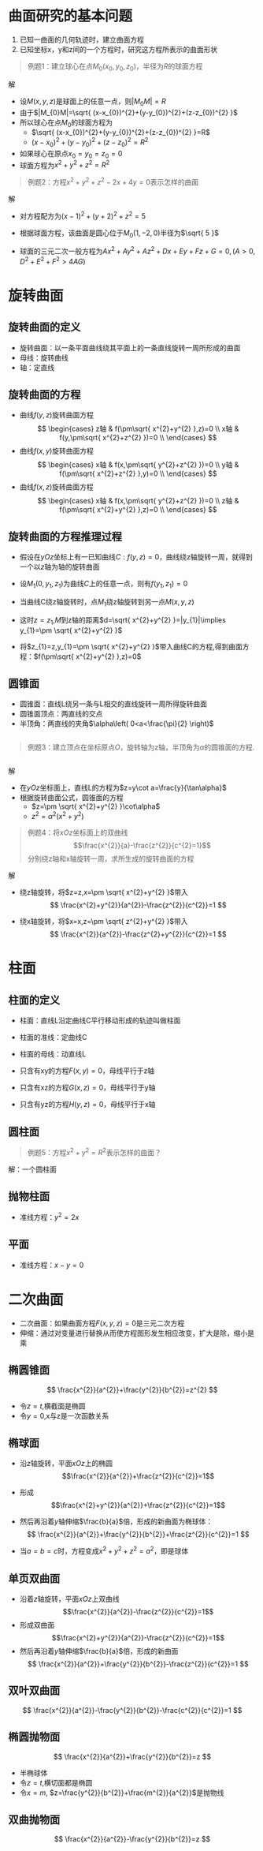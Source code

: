 # 曲面研究的基本问题

1. 已知一曲面的几何轨迹时，建立曲面方程
2. 已知坐标x，y和z间的一个方程时，研究这方程所表示的曲面形状

> 例题1：建立球心在点$M_{0}(x_{0},y_{0},z_{0})$，半径为$R$的球面方程

解
- 设$M(x,y,z)$是球面上的任意一点，则$|M_{0}M|=R$
- 由于$|M_{0}M|=\sqrt{ (x-x_{0})^{2}+(y-y_{0})^{2}+(z-z_{0})^{2} }$
- 所以球心在点$M_{0}$的球面方程为
  - $\sqrt{ (x-x_{0})^{2}+(y-y_{0})^{2}+(z-z_{0})^{2} }=R$
  - $(x-x_{0})^{2}+(y-y_{0})^{2}+(z-z_{0})^{2}=R^{2}$
- 如果球心在原点$x_{0}=y_{0}=z_{0}=0$
- 球面方程为$x^{2}+y^{2}+z^{2}=R^{2}$

> 例题2：方程$x^{2}+y^{2}+z^{2}-2x+4y=0$表示怎样的曲面

解
- 对方程配方为$(x-1)^{2}+(y+2)^{2}+z^{2}=5$
- 根据球面方程，该曲面是圆心位于$M_{0}(1,-2,0)$半径为$\sqrt{ 5 }$

- 球面的三元二次一般方程为$Ax^{2}+Ay^{2}+Az^{2}+Dx+Ey+Fz+G=0,(A>0,D^{2}+E^{2}+F^{2}>4AG)$

# 旋转曲面

## 旋转曲面的定义
- 旋转曲面：以一条平面曲线绕其平面上的一条直线旋转一周所形成的曲面
- 母线：旋转曲线
- 轴：定直线

## 旋转曲面的方程

- 曲线$f(y,z)$旋转曲面方程
$$
\begin{cases} 
z轴 & f(\pm\sqrt{ x^{2}+y^{2} },z)=0  \\
x轴 & f(y,\pm\sqrt{ x^{2}+z^{2} })=0 \\
\end{cases}
$$
- 曲线$f(x,y)$旋转曲面方程
$$
\begin{cases} 
x轴 & f(x,\pm\sqrt{ y^{2}+z^{2} })=0  \\
y轴 & f(\pm\sqrt{ x^{2}+z^{2} },y)=0 \\
\end{cases}
$$
- 曲线$f(x,z)$旋转曲面方程
$$
\begin{cases} 
x轴 & f(x,\pm\sqrt{ y^{2}+z^{2} })=0  \\
z轴 & f(\pm\sqrt{ x^{2}+y^{2} },z)=0 \\
\end{cases}
$$
## 旋转曲面的方程推理过程
- 假设在$yOz$坐标上有一已知曲线$C: f(y,z)=0$，曲线绕z轴旋转一周，就得到一个以$z$轴为轴的旋转曲面

- 设$M_{1}(0,y_{1},z_{1})$为曲线$C$上的任意一点，则有$f(y_{1},z_{1})=0$
- 当曲线C绕z轴旋转时，点$M_{1}$绕z轴旋转到另一点$M(x,y,z)$
- 这时$z=z_{1}$,$M$到z轴的距离$d=\sqrt{ x^{2}+y^{2} }=|y_{1}|\implies y_{1}=\pm \sqrt{ x^{2}+y^{2} }$
- 将$z_{1}=z,y_{1}=\pm \sqrt{ x^{2}+y^{2} }$带入曲线C的方程,得到曲面方程：$f(\pm\sqrt{ x^{2}+y^{2} },z)=0$
## 圆锥面
- 圆锥面：直线L绕另一条与L相交的直线旋转一周所得旋转曲面
- 圆锥面顶点：两直线的交点
- 半顶角：两直线的夹角$\alpha\left( 0<a<\frac{\pi}{2} \right)$
<div  style="background-color:white;width:min-content">
  <svg xmlns="http://www.w3.org/2000/svg" xmlns:xlink="http://www.w3.org/1999/xlink" version="1.1" width="206px" height="289px" viewBox="-0.5 -0.5 206 289" content="&lt;mxfile host=&quot;app.diagrams.net&quot; modified=&quot;2024-04-23T06:52:27.845Z&quot; agent=&quot;Mozilla/5.0 (Windows NT 10.0; Win64; x64) AppleWebKit/537.36 (KHTML, like Gecko) Chrome/124.0.0.0 Safari/537.36 Edg/124.0.0.0&quot; etag=&quot;QDElOvzBQdzjGNM0Geln&quot; version=&quot;24.2.7&quot; type=&quot;device&quot;&gt;&#10;  &lt;diagram name=&quot;第 1 页&quot; id=&quot;r9tyYjvKbRSQ77d_2nX7&quot;&gt;&#10;    &lt;mxGraphModel dx=&quot;951&quot; dy=&quot;540&quot; grid=&quot;1&quot; gridSize=&quot;10&quot; guides=&quot;1&quot; tooltips=&quot;1&quot; connect=&quot;1&quot; arrows=&quot;1&quot; fold=&quot;1&quot; page=&quot;1&quot; pageScale=&quot;1&quot; pageWidth=&quot;827&quot; pageHeight=&quot;1169&quot; math=&quot;0&quot; shadow=&quot;0&quot;&gt;&#10;      &lt;root&gt;&#10;        &lt;mxCell id=&quot;0&quot; /&gt;&#10;        &lt;mxCell id=&quot;1&quot; parent=&quot;0&quot; /&gt;&#10;        &lt;mxCell id=&quot;AQkf7oke-EosDJgtNvaw-39&quot; value=&quot;&quot; style=&quot;endArrow=none;html=1;rounded=0;&quot; edge=&quot;1&quot; parent=&quot;1&quot;&gt;&#10;          &lt;mxGeometry width=&quot;50&quot; height=&quot;50&quot; relative=&quot;1&quot; as=&quot;geometry&quot;&gt;&#10;            &lt;mxPoint x=&quot;300&quot; y=&quot;569.66&quot; as=&quot;sourcePoint&quot; /&gt;&#10;            &lt;mxPoint x=&quot;420&quot; y=&quot;569.66&quot; as=&quot;targetPoint&quot; /&gt;&#10;          &lt;/mxGeometry&gt;&#10;        &lt;/mxCell&gt;&#10;        &lt;mxCell id=&quot;AQkf7oke-EosDJgtNvaw-1&quot; value=&quot;&quot; style=&quot;endArrow=classic;html=1;rounded=0;&quot; edge=&quot;1&quot; parent=&quot;1&quot; source=&quot;AQkf7oke-EosDJgtNvaw-4&quot;&gt;&#10;          &lt;mxGeometry width=&quot;50&quot; height=&quot;50&quot; relative=&quot;1&quot; as=&quot;geometry&quot;&gt;&#10;            &lt;mxPoint x=&quot;360&quot; y=&quot;480&quot; as=&quot;sourcePoint&quot; /&gt;&#10;            &lt;mxPoint x=&quot;480&quot; y=&quot;480&quot; as=&quot;targetPoint&quot; /&gt;&#10;          &lt;/mxGeometry&gt;&#10;        &lt;/mxCell&gt;&#10;        &lt;mxCell id=&quot;AQkf7oke-EosDJgtNvaw-2&quot; value=&quot;&quot; style=&quot;endArrow=classic;html=1;rounded=0;&quot; edge=&quot;1&quot; parent=&quot;1&quot; source=&quot;AQkf7oke-EosDJgtNvaw-4&quot;&gt;&#10;          &lt;mxGeometry width=&quot;50&quot; height=&quot;50&quot; relative=&quot;1&quot; as=&quot;geometry&quot;&gt;&#10;            &lt;mxPoint x=&quot;370&quot; y=&quot;490&quot; as=&quot;sourcePoint&quot; /&gt;&#10;            &lt;mxPoint x=&quot;290&quot; y=&quot;560&quot; as=&quot;targetPoint&quot; /&gt;&#10;          &lt;/mxGeometry&gt;&#10;        &lt;/mxCell&gt;&#10;        &lt;mxCell id=&quot;AQkf7oke-EosDJgtNvaw-3&quot; value=&quot;&quot; style=&quot;ellipse;whiteSpace=wrap;html=1;aspect=fixed;&quot; vertex=&quot;1&quot; parent=&quot;1&quot;&gt;&#10;          &lt;mxGeometry x=&quot;NaN&quot; y=&quot;NaN&quot; width=&quot;20&quot; height=&quot;NaN&quot; as=&quot;geometry&quot; /&gt;&#10;        &lt;/mxCell&gt;&#10;        &lt;mxCell id=&quot;AQkf7oke-EosDJgtNvaw-5&quot; value=&quot;&quot; style=&quot;endArrow=classic;html=1;rounded=0;&quot; edge=&quot;1&quot; parent=&quot;1&quot; target=&quot;AQkf7oke-EosDJgtNvaw-4&quot;&gt;&#10;          &lt;mxGeometry width=&quot;50&quot; height=&quot;50&quot; relative=&quot;1&quot; as=&quot;geometry&quot;&gt;&#10;            &lt;mxPoint x=&quot;360&quot; y=&quot;480&quot; as=&quot;sourcePoint&quot; /&gt;&#10;            &lt;mxPoint x=&quot;500&quot; y=&quot;480&quot; as=&quot;targetPoint&quot; /&gt;&#10;          &lt;/mxGeometry&gt;&#10;        &lt;/mxCell&gt;&#10;        &lt;mxCell id=&quot;AQkf7oke-EosDJgtNvaw-4&quot; value=&quot;&quot; style=&quot;shape=waypoint;sketch=0;fillStyle=solid;size=6;pointerEvents=1;points=[];fillColor=none;resizable=0;rotatable=0;perimeter=centerPerimeter;snapToPoint=1;&quot; vertex=&quot;1&quot; parent=&quot;1&quot;&gt;&#10;          &lt;mxGeometry x=&quot;350&quot; y=&quot;470&quot; width=&quot;20&quot; height=&quot;20&quot; as=&quot;geometry&quot; /&gt;&#10;        &lt;/mxCell&gt;&#10;        &lt;mxCell id=&quot;AQkf7oke-EosDJgtNvaw-9&quot; value=&quot;&quot; style=&quot;endArrow=classic;html=1;rounded=0;&quot; edge=&quot;1&quot; parent=&quot;1&quot; source=&quot;AQkf7oke-EosDJgtNvaw-4&quot;&gt;&#10;          &lt;mxGeometry width=&quot;50&quot; height=&quot;50&quot; relative=&quot;1&quot; as=&quot;geometry&quot;&gt;&#10;            &lt;mxPoint x=&quot;360&quot; y=&quot;480&quot; as=&quot;sourcePoint&quot; /&gt;&#10;            &lt;mxPoint x=&quot;360&quot; y=&quot;320&quot; as=&quot;targetPoint&quot; /&gt;&#10;          &lt;/mxGeometry&gt;&#10;        &lt;/mxCell&gt;&#10;        &lt;mxCell id=&quot;AQkf7oke-EosDJgtNvaw-15&quot; value=&quot;&quot; style=&quot;verticalLabelPosition=bottom;verticalAlign=top;html=1;shape=mxgraph.basic.cone;rotation=-180;&quot; vertex=&quot;1&quot; parent=&quot;1&quot;&gt;&#10;          &lt;mxGeometry x=&quot;320&quot; y=&quot;380&quot; width=&quot;80&quot; height=&quot;100&quot; as=&quot;geometry&quot; /&gt;&#10;        &lt;/mxCell&gt;&#10;        &lt;mxCell id=&quot;AQkf7oke-EosDJgtNvaw-19&quot; value=&quot;&quot; style=&quot;endArrow=none;html=1;rounded=0;&quot; edge=&quot;1&quot; parent=&quot;1&quot;&gt;&#10;          &lt;mxGeometry width=&quot;50&quot; height=&quot;50&quot; relative=&quot;1&quot; as=&quot;geometry&quot;&gt;&#10;            &lt;mxPoint x=&quot;330&quot; y=&quot;600&quot; as=&quot;sourcePoint&quot; /&gt;&#10;            &lt;mxPoint x=&quot;400&quot; y=&quot;530&quot; as=&quot;targetPoint&quot; /&gt;&#10;          &lt;/mxGeometry&gt;&#10;        &lt;/mxCell&gt;&#10;        &lt;mxCell id=&quot;AQkf7oke-EosDJgtNvaw-38&quot; value=&quot;&quot; style=&quot;verticalLabelPosition=bottom;verticalAlign=top;html=1;shape=mxgraph.basic.cone2;dx=0.5;dy=0.9;&quot; vertex=&quot;1&quot; parent=&quot;1&quot;&gt;&#10;          &lt;mxGeometry x=&quot;320&quot; y=&quot;480&quot; width=&quot;80&quot; height=&quot;100&quot; as=&quot;geometry&quot; /&gt;&#10;        &lt;/mxCell&gt;&#10;        &lt;mxCell id=&quot;AQkf7oke-EosDJgtNvaw-31&quot; value=&quot;&quot; style=&quot;ellipse;whiteSpace=wrap;html=1;dashed=1;&quot; vertex=&quot;1&quot; parent=&quot;1&quot;&gt;&#10;          &lt;mxGeometry x=&quot;320&quot; y=&quot;560&quot; width=&quot;80&quot; height=&quot;20&quot; as=&quot;geometry&quot; /&gt;&#10;        &lt;/mxCell&gt;&#10;        &lt;mxCell id=&quot;AQkf7oke-EosDJgtNvaw-25&quot; value=&quot;&quot; style=&quot;endArrow=none;dashed=1;html=1;rounded=0;&quot; edge=&quot;1&quot; parent=&quot;1&quot;&gt;&#10;          &lt;mxGeometry width=&quot;50&quot; height=&quot;50&quot; relative=&quot;1&quot; as=&quot;geometry&quot;&gt;&#10;            &lt;mxPoint x=&quot;330&quot; y=&quot;600&quot; as=&quot;sourcePoint&quot; /&gt;&#10;            &lt;mxPoint x=&quot;390&quot; y=&quot;540&quot; as=&quot;targetPoint&quot; /&gt;&#10;          &lt;/mxGeometry&gt;&#10;        &lt;/mxCell&gt;&#10;        &lt;mxCell id=&quot;AQkf7oke-EosDJgtNvaw-27&quot; value=&quot;&quot; style=&quot;endArrow=none;html=1;rounded=0;&quot; edge=&quot;1&quot; parent=&quot;1&quot;&gt;&#10;          &lt;mxGeometry width=&quot;50&quot; height=&quot;50&quot; relative=&quot;1&quot; as=&quot;geometry&quot;&gt;&#10;            &lt;mxPoint x=&quot;330&quot; y=&quot;420&quot; as=&quot;sourcePoint&quot; /&gt;&#10;            &lt;mxPoint x=&quot;390&quot; y=&quot;360&quot; as=&quot;targetPoint&quot; /&gt;&#10;          &lt;/mxGeometry&gt;&#10;        &lt;/mxCell&gt;&#10;        &lt;mxCell id=&quot;AQkf7oke-EosDJgtNvaw-28&quot; value=&quot;&quot; style=&quot;endArrow=none;html=1;rounded=0;&quot; edge=&quot;1&quot; parent=&quot;1&quot;&gt;&#10;          &lt;mxGeometry width=&quot;50&quot; height=&quot;50&quot; relative=&quot;1&quot; as=&quot;geometry&quot;&gt;&#10;            &lt;mxPoint x=&quot;310&quot; y=&quot;390&quot; as=&quot;sourcePoint&quot; /&gt;&#10;            &lt;mxPoint x=&quot;420&quot; y=&quot;390&quot; as=&quot;targetPoint&quot; /&gt;&#10;          &lt;/mxGeometry&gt;&#10;        &lt;/mxCell&gt;&#10;        &lt;mxCell id=&quot;AQkf7oke-EosDJgtNvaw-29&quot; value=&quot;&quot; style=&quot;endArrow=none;html=1;rounded=0;&quot; edge=&quot;1&quot; parent=&quot;1&quot;&gt;&#10;          &lt;mxGeometry width=&quot;50&quot; height=&quot;50&quot; relative=&quot;1&quot; as=&quot;geometry&quot;&gt;&#10;            &lt;mxPoint x=&quot;359.65999999999997&quot; y=&quot;390&quot; as=&quot;sourcePoint&quot; /&gt;&#10;            &lt;mxPoint x=&quot;359.65999999999997&quot; y=&quot;340&quot; as=&quot;targetPoint&quot; /&gt;&#10;          &lt;/mxGeometry&gt;&#10;        &lt;/mxCell&gt;&#10;        &lt;mxCell id=&quot;AQkf7oke-EosDJgtNvaw-30&quot; value=&quot;&quot; style=&quot;endArrow=none;dashed=1;html=1;rounded=0;exitX=0.5;exitY=0;exitDx=0;exitDy=0;exitPerimeter=0;&quot; edge=&quot;1&quot; parent=&quot;1&quot;&gt;&#10;          &lt;mxGeometry width=&quot;50&quot; height=&quot;50&quot; relative=&quot;1&quot; as=&quot;geometry&quot;&gt;&#10;            &lt;mxPoint x=&quot;360&quot; y=&quot;480&quot; as=&quot;sourcePoint&quot; /&gt;&#10;            &lt;mxPoint x=&quot;359.65999999999997&quot; y=&quot;390&quot; as=&quot;targetPoint&quot; /&gt;&#10;          &lt;/mxGeometry&gt;&#10;        &lt;/mxCell&gt;&#10;        &lt;mxCell id=&quot;AQkf7oke-EosDJgtNvaw-40&quot; value=&quot;&quot; style=&quot;endArrow=none;dashed=1;html=1;rounded=0;&quot; edge=&quot;1&quot; parent=&quot;1&quot;&gt;&#10;          &lt;mxGeometry width=&quot;50&quot; height=&quot;50&quot; relative=&quot;1&quot; as=&quot;geometry&quot;&gt;&#10;            &lt;mxPoint x=&quot;320&quot; y=&quot;569.66&quot; as=&quot;sourcePoint&quot; /&gt;&#10;            &lt;mxPoint x=&quot;400&quot; y=&quot;569.66&quot; as=&quot;targetPoint&quot; /&gt;&#10;          &lt;/mxGeometry&gt;&#10;        &lt;/mxCell&gt;&#10;      &lt;/root&gt;&#10;    &lt;/mxGraphModel&gt;&#10;  &lt;/diagram&gt;&#10;&lt;/mxfile&gt;&#10;"><defs/><g><g><path d="M 17 256.66 L 137 256.66" fill="none" stroke="rgb(0, 0, 0)" stroke-miterlimit="10" pointer-events="stroke"/></g><g><path d="M 77 167 L 190.63 167" fill="none" stroke="rgb(0, 0, 0)" stroke-miterlimit="10" pointer-events="stroke"/><path d="M 195.88 167 L 188.88 170.5 L 190.63 167 L 188.88 163.5 Z" fill="rgb(0, 0, 0)" stroke="rgb(0, 0, 0)" stroke-miterlimit="10" pointer-events="all"/></g><g><path d="M 77 167 L 11.19 242.21" fill="none" stroke="rgb(0, 0, 0)" stroke-miterlimit="10" pointer-events="stroke"/><path d="M 7.74 246.16 L 9.71 238.59 L 11.19 242.21 L 14.98 243.2 Z" fill="rgb(0, 0, 0)" stroke="rgb(0, 0, 0)" stroke-miterlimit="10" pointer-events="all"/></g><g/><g><ellipse cx="77" cy="167" rx="3" ry="3" fill="rgb(0, 0, 0)" stroke="none" pointer-events="all"/><rect x="67" y="157" width="20" height="20" fill="none" stroke="none" pointer-events="all"/></g><g><path d="M 77 167 L 77 13.37" fill="none" stroke="rgb(0, 0, 0)" stroke-miterlimit="10" pointer-events="stroke"/><path d="M 77 8.12 L 80.5 15.12 L 77 13.37 L 73.5 15.12 Z" fill="rgb(0, 0, 0)" stroke="rgb(0, 0, 0)" stroke-miterlimit="10" pointer-events="all"/></g><g><path d="M 77 67 L 117 157.81 C 117 162.88 99.09 167 77 167 C 54.91 167 37 162.88 37 157.81 Z" fill="rgb(255, 255, 255)" stroke="rgb(0, 0, 0)" stroke-miterlimit="10" transform="rotate(-180,77,117)" pointer-events="all"/><path d="M 37 157.81 C 37 152.73 54.91 148.61 77 148.61 C 99.09 148.61 117 152.73 117 157.81" fill="rgb(255, 255, 255)" stroke="rgb(0, 0, 0)" stroke-miterlimit="10" transform="rotate(-180,77,117)" pointer-events="all"/></g><g><path d="M 47 287 L 117 217" fill="none" stroke="rgb(0, 0, 0)" stroke-miterlimit="10" pointer-events="stroke"/></g><g><path d="M 77 167 L 117 257 C 117 262.52 99.09 267 77 267 C 54.91 267 37 262.52 37 257 Z" fill="rgb(255, 255, 255)" stroke="rgb(0, 0, 0)" stroke-miterlimit="10" pointer-events="all"/></g><g><ellipse cx="77" cy="257" rx="40" ry="10" fill="rgb(255, 255, 255)" stroke="rgb(0, 0, 0)" stroke-dasharray="3 3" pointer-events="all"/></g><g><path d="M 47 287 L 107 227" fill="none" stroke="rgb(0, 0, 0)" stroke-miterlimit="10" stroke-dasharray="3 3" pointer-events="stroke"/></g><g><path d="M 47 107 L 107 47" fill="none" stroke="rgb(0, 0, 0)" stroke-miterlimit="10" pointer-events="stroke"/></g><g><path d="M 27 77 L 137 77" fill="none" stroke="rgb(0, 0, 0)" stroke-miterlimit="10" pointer-events="stroke"/></g><g><path d="M 76.66 77 L 76.66 27" fill="none" stroke="rgb(0, 0, 0)" stroke-miterlimit="10" pointer-events="stroke"/></g><g><path d="M 77 167 L 76.66 77" fill="none" stroke="rgb(0, 0, 0)" stroke-miterlimit="10" stroke-dasharray="3 3" pointer-events="stroke"/></g><g><path d="M 37 256.66 L 117 256.66" fill="none" stroke="rgb(0, 0, 0)" stroke-miterlimit="10" stroke-dasharray="3 3" pointer-events="stroke"/></g></g></svg>
</div>

> 例题3：建立顶点在坐标原点$O$，旋转轴为z轴，半顶角为$\alpha$的圆锥面的方程.


<div style="background-color:white;width:min-content">
  <svg xmlns="http://www.w3.org/2000/svg" xmlns:xlink="http://www.w3.org/1999/xlink" version="1.1" width="286px" height="269px" viewBox="-0.5 -0.5 286 269" content="&lt;mxfile host=&quot;app.diagrams.net&quot; modified=&quot;2024-04-23T07:01:28.119Z&quot; agent=&quot;Mozilla/5.0 (Windows NT 10.0; Win64; x64) AppleWebKit/537.36 (KHTML, like Gecko) Chrome/124.0.0.0 Safari/537.36 Edg/124.0.0.0&quot; etag=&quot;DRjPy31W2YGJ2Bu3y-da&quot; version=&quot;24.2.7&quot; type=&quot;device&quot;&gt;&#10;  &lt;diagram name=&quot;第 1 页&quot; id=&quot;r9tyYjvKbRSQ77d_2nX7&quot;&gt;&#10;    &lt;mxGraphModel dx=&quot;951&quot; dy=&quot;540&quot; grid=&quot;1&quot; gridSize=&quot;10&quot; guides=&quot;1&quot; tooltips=&quot;1&quot; connect=&quot;1&quot; arrows=&quot;1&quot; fold=&quot;1&quot; page=&quot;1&quot; pageScale=&quot;1&quot; pageWidth=&quot;827&quot; pageHeight=&quot;1169&quot; math=&quot;0&quot; shadow=&quot;0&quot;&gt;&#10;      &lt;root&gt;&#10;        &lt;mxCell id=&quot;0&quot; /&gt;&#10;        &lt;mxCell id=&quot;1&quot; parent=&quot;0&quot; /&gt;&#10;        &lt;mxCell id=&quot;AQkf7oke-EosDJgtNvaw-3&quot; value=&quot;&quot; style=&quot;ellipse;whiteSpace=wrap;html=1;aspect=fixed;&quot; vertex=&quot;1&quot; parent=&quot;1&quot;&gt;&#10;          &lt;mxGeometry x=&quot;NaN&quot; y=&quot;NaN&quot; width=&quot;20&quot; height=&quot;NaN&quot; as=&quot;geometry&quot; /&gt;&#10;        &lt;/mxCell&gt;&#10;        &lt;mxCell id=&quot;AQkf7oke-EosDJgtNvaw-41&quot; value=&quot;&quot; style=&quot;endArrow=classic;html=1;rounded=0;&quot; edge=&quot;1&quot; parent=&quot;1&quot;&gt;&#10;          &lt;mxGeometry width=&quot;50&quot; height=&quot;50&quot; relative=&quot;1&quot; as=&quot;geometry&quot;&gt;&#10;            &lt;mxPoint x=&quot;260&quot; y=&quot;479.65999999999997&quot; as=&quot;sourcePoint&quot; /&gt;&#10;            &lt;mxPoint x=&quot;530&quot; y=&quot;479.65999999999997&quot; as=&quot;targetPoint&quot; /&gt;&#10;          &lt;/mxGeometry&gt;&#10;        &lt;/mxCell&gt;&#10;        &lt;mxCell id=&quot;AQkf7oke-EosDJgtNvaw-53&quot; value=&quot;y&quot; style=&quot;edgeLabel;html=1;align=center;verticalAlign=middle;resizable=0;points=[];&quot; vertex=&quot;1&quot; connectable=&quot;0&quot; parent=&quot;AQkf7oke-EosDJgtNvaw-41&quot;&gt;&#10;          &lt;mxGeometry x=&quot;0.879&quot; relative=&quot;1&quot; as=&quot;geometry&quot;&gt;&#10;            &lt;mxPoint y=&quot;-10&quot; as=&quot;offset&quot; /&gt;&#10;          &lt;/mxGeometry&gt;&#10;        &lt;/mxCell&gt;&#10;        &lt;mxCell id=&quot;AQkf7oke-EosDJgtNvaw-42&quot; value=&quot;&quot; style=&quot;endArrow=classic;html=1;rounded=0;&quot; edge=&quot;1&quot; parent=&quot;1&quot;&gt;&#10;          &lt;mxGeometry width=&quot;50&quot; height=&quot;50&quot; relative=&quot;1&quot; as=&quot;geometry&quot;&gt;&#10;            &lt;mxPoint x=&quot;359.66&quot; y=&quot;560&quot; as=&quot;sourcePoint&quot; /&gt;&#10;            &lt;mxPoint x=&quot;359.66&quot; y=&quot;320&quot; as=&quot;targetPoint&quot; /&gt;&#10;          &lt;/mxGeometry&gt;&#10;        &lt;/mxCell&gt;&#10;        &lt;mxCell id=&quot;AQkf7oke-EosDJgtNvaw-52&quot; value=&quot;z&quot; style=&quot;edgeLabel;html=1;align=center;verticalAlign=middle;resizable=0;points=[];&quot; vertex=&quot;1&quot; connectable=&quot;0&quot; parent=&quot;AQkf7oke-EosDJgtNvaw-42&quot;&gt;&#10;          &lt;mxGeometry x=&quot;0.8722&quot; relative=&quot;1&quot; as=&quot;geometry&quot;&gt;&#10;            &lt;mxPoint x=&quot;-10&quot; as=&quot;offset&quot; /&gt;&#10;          &lt;/mxGeometry&gt;&#10;        &lt;/mxCell&gt;&#10;        &lt;mxCell id=&quot;AQkf7oke-EosDJgtNvaw-43&quot; value=&quot;&quot; style=&quot;shape=waypoint;sketch=0;fillStyle=solid;size=6;pointerEvents=1;points=[];fillColor=none;resizable=0;rotatable=0;perimeter=centerPerimeter;snapToPoint=1;&quot; vertex=&quot;1&quot; parent=&quot;1&quot;&gt;&#10;          &lt;mxGeometry x=&quot;350&quot; y=&quot;470&quot; width=&quot;20&quot; height=&quot;20&quot; as=&quot;geometry&quot; /&gt;&#10;        &lt;/mxCell&gt;&#10;        &lt;mxCell id=&quot;AQkf7oke-EosDJgtNvaw-44&quot; value=&quot;&quot; style=&quot;endArrow=none;html=1;rounded=0;&quot; edge=&quot;1&quot; parent=&quot;1&quot;&gt;&#10;          &lt;mxGeometry width=&quot;50&quot; height=&quot;50&quot; relative=&quot;1&quot; as=&quot;geometry&quot;&gt;&#10;            &lt;mxPoint x=&quot;325&quot; y=&quot;580&quot; as=&quot;sourcePoint&quot; /&gt;&#10;            &lt;mxPoint x=&quot;400&quot; y=&quot;370&quot; as=&quot;targetPoint&quot; /&gt;&#10;          &lt;/mxGeometry&gt;&#10;        &lt;/mxCell&gt;&#10;        &lt;mxCell id=&quot;AQkf7oke-EosDJgtNvaw-46&quot; value=&quot;α&quot; style=&quot;verticalLabelPosition=bottom;verticalAlign=top;html=1;shape=mxgraph.basic.arc;startAngle=0.9675867388878641;endAngle=0.027700160242586355;spacingTop=-125;spacingBottom=0;&quot; vertex=&quot;1&quot; parent=&quot;1&quot;&gt;&#10;          &lt;mxGeometry x=&quot;320&quot; y=&quot;430&quot; width=&quot;100&quot; height=&quot;100&quot; as=&quot;geometry&quot; /&gt;&#10;        &lt;/mxCell&gt;&#10;        &lt;mxCell id=&quot;AQkf7oke-EosDJgtNvaw-47&quot; value=&quot;&quot; style=&quot;endArrow=none;html=1;rounded=0;&quot; edge=&quot;1&quot; parent=&quot;1&quot;&gt;&#10;          &lt;mxGeometry width=&quot;50&quot; height=&quot;50&quot; relative=&quot;1&quot; as=&quot;geometry&quot;&gt;&#10;            &lt;mxPoint x=&quot;390&quot; y=&quot;480&quot; as=&quot;sourcePoint&quot; /&gt;&#10;            &lt;mxPoint x=&quot;390&quot; y=&quot;400&quot; as=&quot;targetPoint&quot; /&gt;&#10;          &lt;/mxGeometry&gt;&#10;        &lt;/mxCell&gt;&#10;        &lt;mxCell id=&quot;AQkf7oke-EosDJgtNvaw-48&quot; value=&quot;z&quot; style=&quot;edgeLabel;html=1;align=center;verticalAlign=middle;resizable=0;points=[];&quot; vertex=&quot;1&quot; connectable=&quot;0&quot; parent=&quot;AQkf7oke-EosDJgtNvaw-47&quot;&gt;&#10;          &lt;mxGeometry x=&quot;-0.1958&quot; relative=&quot;1&quot; as=&quot;geometry&quot;&gt;&#10;            &lt;mxPoint x=&quot;10&quot; as=&quot;offset&quot; /&gt;&#10;          &lt;/mxGeometry&gt;&#10;        &lt;/mxCell&gt;&#10;        &lt;mxCell id=&quot;AQkf7oke-EosDJgtNvaw-50&quot; value=&quot;&quot; style=&quot;endArrow=none;html=1;rounded=0;&quot; edge=&quot;1&quot; parent=&quot;1&quot;&gt;&#10;          &lt;mxGeometry width=&quot;50&quot; height=&quot;50&quot; relative=&quot;1&quot; as=&quot;geometry&quot;&gt;&#10;            &lt;mxPoint x=&quot;360&quot; y=&quot;479.86&quot; as=&quot;sourcePoint&quot; /&gt;&#10;            &lt;mxPoint x=&quot;390&quot; y=&quot;479.86&quot; as=&quot;targetPoint&quot; /&gt;&#10;          &lt;/mxGeometry&gt;&#10;        &lt;/mxCell&gt;&#10;        &lt;mxCell id=&quot;AQkf7oke-EosDJgtNvaw-51&quot; value=&quot;y&quot; style=&quot;edgeLabel;html=1;align=center;verticalAlign=middle;resizable=0;points=[];&quot; vertex=&quot;1&quot; connectable=&quot;0&quot; parent=&quot;AQkf7oke-EosDJgtNvaw-50&quot;&gt;&#10;          &lt;mxGeometry x=&quot;0.2259&quot; y=&quot;-1&quot; relative=&quot;1&quot; as=&quot;geometry&quot;&gt;&#10;            &lt;mxPoint y=&quot;9&quot; as=&quot;offset&quot; /&gt;&#10;          &lt;/mxGeometry&gt;&#10;        &lt;/mxCell&gt;&#10;      &lt;/root&gt;&#10;    &lt;/mxGraphModel&gt;&#10;  &lt;/diagram&gt;&#10;&lt;/mxfile&gt;&#10;"><defs/><g><g><path d="M 7 166.66 L 270.63 166.66" fill="none" stroke="rgb(0, 0, 0)" stroke-miterlimit="10" pointer-events="stroke"/><path d="M 275.88 166.66 L 268.88 170.16 L 270.63 166.66 L 268.88 163.16 Z" fill="rgb(0, 0, 0)" stroke="rgb(0, 0, 0)" stroke-miterlimit="10" pointer-events="all"/></g><g><g transform="translate(-0.5 -0.5)"><switch><foreignObject pointer-events="none" width="100%" height="100%" requiredFeatures="http://www.w3.org/TR/SVG11/feature#Extensibility" style="overflow: visible; text-align: left;"><div xmlns="http://www.w3.org/1999/xhtml" style="display: flex; align-items: unsafe center; justify-content: unsafe center; width: 1px; height: 1px; padding-top: 157px; margin-left: 261px;"><div data-drawio-colors="color: rgb(0, 0, 0); background-color: rgb(255, 255, 255); " style="box-sizing: border-box; font-size: 0px; text-align: center;"><div style="display: inline-block; font-size: 11px; font-family: Helvetica; color: rgb(0, 0, 0); line-height: 1.2; pointer-events: all; background-color: rgb(255, 255, 255); white-space: nowrap;">y</div></div></div></foreignObject><text x="261" y="160" fill="rgb(0, 0, 0)" font-family="Helvetica" font-size="11px" text-anchor="middle">y</text></switch></g></g><g><path d="M 106.66 247 L 106.66 13.37" fill="none" stroke="rgb(0, 0, 0)" stroke-miterlimit="10" pointer-events="stroke"/><path d="M 106.66 8.12 L 110.16 15.12 L 106.66 13.37 L 103.16 15.12 Z" fill="rgb(0, 0, 0)" stroke="rgb(0, 0, 0)" stroke-miterlimit="10" pointer-events="all"/></g><g><g transform="translate(-0.5 -0.5)"><switch><foreignObject pointer-events="none" width="100%" height="100%" requiredFeatures="http://www.w3.org/TR/SVG11/feature#Extensibility" style="overflow: visible; text-align: left;"><div xmlns="http://www.w3.org/1999/xhtml" style="display: flex; align-items: unsafe center; justify-content: unsafe center; width: 1px; height: 1px; padding-top: 23px; margin-left: 97px;"><div data-drawio-colors="color: rgb(0, 0, 0); background-color: rgb(255, 255, 255); " style="box-sizing: border-box; font-size: 0px; text-align: center;"><div style="display: inline-block; font-size: 11px; font-family: Helvetica; color: rgb(0, 0, 0); line-height: 1.2; pointer-events: all; background-color: rgb(255, 255, 255); white-space: nowrap;">z</div></div></div></foreignObject><text x="97" y="26" fill="rgb(0, 0, 0)" font-family="Helvetica" font-size="11px" text-anchor="middle">z</text></switch></g></g><g><ellipse cx="107" cy="167" rx="3" ry="3" fill="rgb(0, 0, 0)" stroke="none" pointer-events="all"/><rect x="97" y="157" width="20" height="20" fill="none" stroke="none" pointer-events="all"/></g><g><path d="M 72 267 L 147 57" fill="none" stroke="rgb(0, 0, 0)" stroke-miterlimit="10" pointer-events="stroke"/></g><g><path d="M 106.89 118.03 C 113.07 116.76 119.44 116.66 125.66 117.76" fill="none" stroke="rgb(0, 0, 0)" stroke-miterlimit="10" pointer-events="all"/></g><g><g transform="translate(-0.5 -0.5)"><switch><foreignObject pointer-events="none" width="100%" height="100%" requiredFeatures="http://www.w3.org/TR/SVG11/feature#Extensibility" style="overflow: visible; text-align: left;"><div xmlns="http://www.w3.org/1999/xhtml" style="display: flex; align-items: unsafe flex-start; justify-content: unsafe center; width: 1px; height: 1px; padding-top: 99px; margin-left: 117px;"><div data-drawio-colors="color: rgb(0, 0, 0); " style="box-sizing: border-box; font-size: 0px; text-align: center;"><div style="display: inline-block; font-size: 12px; font-family: Helvetica; color: rgb(0, 0, 0); line-height: 1.2; pointer-events: all; white-space: nowrap;">α</div></div></div></foreignObject><text x="117" y="111" fill="rgb(0, 0, 0)" font-family="Helvetica" font-size="12px" text-anchor="middle">α</text></switch></g></g><g><path d="M 137 167 L 137 87" fill="none" stroke="rgb(0, 0, 0)" stroke-miterlimit="10" pointer-events="stroke"/></g><g><g transform="translate(-0.5 -0.5)"><switch><foreignObject pointer-events="none" width="100%" height="100%" requiredFeatures="http://www.w3.org/TR/SVG11/feature#Extensibility" style="overflow: visible; text-align: left;"><div xmlns="http://www.w3.org/1999/xhtml" style="display: flex; align-items: unsafe center; justify-content: unsafe center; width: 1px; height: 1px; padding-top: 135px; margin-left: 147px;"><div data-drawio-colors="color: rgb(0, 0, 0); background-color: rgb(255, 255, 255); " style="box-sizing: border-box; font-size: 0px; text-align: center;"><div style="display: inline-block; font-size: 11px; font-family: Helvetica; color: rgb(0, 0, 0); line-height: 1.2; pointer-events: all; background-color: rgb(255, 255, 255); white-space: nowrap;">z</div></div></div></foreignObject><text x="147" y="138" fill="rgb(0, 0, 0)" font-family="Helvetica" font-size="11px" text-anchor="middle">z</text></switch></g></g><g><path d="M 107 166.86 L 137 166.86" fill="none" stroke="rgb(0, 0, 0)" stroke-miterlimit="10" pointer-events="stroke"/></g><g><g transform="translate(-0.5 -0.5)"><switch><foreignObject pointer-events="none" width="100%" height="100%" requiredFeatures="http://www.w3.org/TR/SVG11/feature#Extensibility" style="overflow: visible; text-align: left;"><div xmlns="http://www.w3.org/1999/xhtml" style="display: flex; align-items: unsafe center; justify-content: unsafe center; width: 1px; height: 1px; padding-top: 177px; margin-left: 126px;"><div data-drawio-colors="color: rgb(0, 0, 0); background-color: rgb(255, 255, 255); " style="box-sizing: border-box; font-size: 0px; text-align: center;"><div style="display: inline-block; font-size: 11px; font-family: Helvetica; color: rgb(0, 0, 0); line-height: 1.2; pointer-events: all; background-color: rgb(255, 255, 255); white-space: nowrap;">y</div></div></div></foreignObject><text x="126" y="181" fill="rgb(0, 0, 0)" font-family="Helvetica" font-size="11px" text-anchor="middle">y</text></switch></g></g></g><switch><g requiredFeatures="http://www.w3.org/TR/SVG11/feature#Extensibility"/><a transform="translate(0,-5)" xlink:href="https://www.drawio.com/doc/faq/svg-export-text-problems" target="_blank"><text text-anchor="middle" font-size="10px" x="50%" y="100%">Text is not SVG - cannot display</text></a></switch></svg>
</div>

解
- 在$yOz$坐标面上，直线L的方程为$z=y\cot a=\frac{y}{\tan\alpha}$
- 根据旋转曲面公式，圆锥面的方程
  - $z=\pm \sqrt{ x^{2}+y^{2} }\cot\alpha$
  - $z^{2}=\alpha^{2}(x^{2}+y^{2})$


> 例题4：将$xOz$坐标面上的双曲线$$\frac{x^{2}}{a}-\frac{z^{2}}{c^{2}=1}$$分别绕z轴和x轴旋转一周，求所生成的旋转曲面的方程

解
- 绕z轴旋转，将$z=z,x=\pm \sqrt{ x^{2}+y^{2} }$带入
$$
\frac{x^{2}+y^{2}}{a^{2}}-\frac{z^{2}}{c^{2}}=1
$$

- 绕x轴旋转，将$x=x,z=\pm \sqrt{ z^{2}+y^{2} }$带入
$$
\frac{x^{2}}{a^{2}}-\frac{z^{2}+y^{2}}{c^{2}}=1
$$

# 柱面

## 柱面的定义

- 柱面：直线L沿定曲线C平行移动形成的轨迹叫做柱面
- 柱面的准线：定曲线C
- 柱面的母线：动直线L

- 只含有xy的方程$F(x,y)=0$，母线平行于z轴
- 只含有xz的方程$G(x,z)=0$，母线平行于y轴
- 只含有yz的方程$H(y,z)=0$，母线平行于x轴
## 圆柱面

> 例题5：方程$x^{2}+y^{2}=R^{2}$表示怎样的曲面？

解：一个圆柱面

## 抛物柱面

- 准线方程：$y^{2}=2x$

## 平面

- 准线方程：$x-y=0$

# 二次曲面

- 二次曲面：如果曲面方程$F(x,y,z)=0$是三元二次方程
- 伸缩：通过对变量进行替换从而使方程图形发生相应改变，扩大是除，缩小是乘

## 椭圆锥面
$$
\frac{x^{2}}{a^{2}}+\frac{y^{2}}{b^{2}}=z^{2}
$$
- 令$z=t$,横截面是椭圆
- 令$y=0$,x与z是一次函数关系

## 椭球面
- 沿$z$轴旋转，平面$xOz$上的椭圆$$\frac{x^{2}}{a^{2}}+\frac{z^{2}}{c^{2}}=1$$
- 形成$$\frac{x^{2}+y^{2}}{a^{2}}+\frac{z^{2}}{c^{2}}=1$$
- 然后再沿着$y$轴伸缩$\frac{b}{a}$倍，形成的新曲面为椭球体：
$$
\frac{x^{2}}{a^{2}}+\frac{y^{2}}{b^{2}}+\frac{z^{2}}{c^{2}}=1
$$

- 当$a=b=c$时，方程变成$x^{2}+y^{2}+z^{2}=a^{2}$，即是球体
## 单页双曲面

- 沿着$z$轴旋转，平面$xOz$上双曲线$$\frac{x^{2}}{a^{2}}-\frac{z^{2}}{c^{2}}=1$$
- 形成双曲面 $$\frac{x^{2}+y^{2}}{a^{2}}-\frac{z^{2}}{c^{2}}=1$$
- 然后再沿着$y$轴伸缩$\frac{b}{a}$倍，形成的新曲面
$$
\frac{x^{2}}{a^{2}}+\frac{y^{2}}{b^{2}}-\frac{z^{2}}{c^{2}}=1
$$

## 双叶双曲面

$$
\frac{x^{2}}{a^{2}}-\frac{y^{2}}{b^{2}}-\frac{c^{2}}{c^{2}}=1
$$

## 椭圆抛物面

$$
\frac{x^{2}}{a^{2}}+\frac{y^{2}}{b^{2}}=z
$$
- 半椭球体
- 令$z=t$,横切面都是椭圆
- 令$x=m$, $z=\frac{y^{2}}{b^{2}}+\frac{m^{2}}{a^{2}}$是抛物线

## 双曲抛物面

$$
\frac{x^{2}}{a^{2}}-\frac{y^{2}}{b^{2}}=z
$$